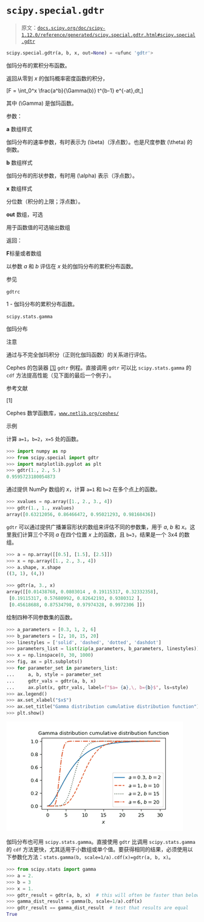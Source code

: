 # `scipy.special.gdtr`

> 原文：[`docs.scipy.org/doc/scipy-1.12.0/reference/generated/scipy.special.gdtr.html#scipy.special.gdtr`](https://docs.scipy.org/doc/scipy-1.12.0/reference/generated/scipy.special.gdtr.html#scipy.special.gdtr)

```py
scipy.special.gdtr(a, b, x, out=None) = <ufunc 'gdtr'>
```

伽玛分布的累积分布函数。

返回从零到 *x* 的伽玛概率密度函数的积分，

\[F = \int_0^x \frac{a^b}{\Gamma(b)} t^{b-1} e^{-at}\,dt,\]

其中 \(\Gamma\) 是伽玛函数。

参数：

**a** 数组样式

伽玛分布的速率参数，有时表示为 \(\beta\)（浮点数）。也是尺度参数 \(\theta\) 的倒数。

**b** 数组样式

伽玛分布的形状参数，有时用 \(\alpha\) 表示（浮点数）。

**x** 数组样式

分位数（积分的上限；浮点数）。

**out** 数组，可选

用于函数值的可选输出数组

返回：

**F**标量或者数组

以参数 *a* 和 *b* 评估在 *x* 处的伽玛分布的累积分布函数。

参见

`gdtrc`

1 - 伽玛分布的累积分布函数。

`scipy.stats.gamma`

伽玛分布

注意

通过与不完全伽玛积分（正则化伽玛函数）的关系进行评估。

Cephes 的包装器 [[1]](#r3a02f8e1f0a8-1) `gdtr` 例程。直接调用 `gdtr` 可以比 `scipy.stats.gamma` 的 `cdf` 方法提高性能（见下面的最后一个例子）。

参考文献

[1]

Cephes 数学函数库，[`www.netlib.org/cephes/`](http://www.netlib.org/cephes/)

示例

计算 `a=1`，`b=2`，`x=5` 处的函数。

```py
>>> import numpy as np
>>> from scipy.special import gdtr
>>> import matplotlib.pyplot as plt
>>> gdtr(1., 2., 5.)
0.9595723180054873 
```

通过提供 NumPy 数组的 *x*，计算 `a=1` 和 `b=2` 在多个点上的函数。

```py
>>> xvalues = np.array([1., 2., 3., 4])
>>> gdtr(1., 1., xvalues)
array([0.63212056, 0.86466472, 0.95021293, 0.98168436]) 
```

`gdtr` 可以通过提供广播兼容形状的数组来评估不同的参数集，用于 *a*, *b* 和 *x*。这里我们计算三个不同 *a* 在四个位置 *x* 上的函数，且 `b=3`，结果是一个 3x4 的数组。

```py
>>> a = np.array([[0.5], [1.5], [2.5]])
>>> x = np.array([1., 2., 3., 4])
>>> a.shape, x.shape
((3, 1), (4,)) 
```

```py
>>> gdtr(a, 3., x)
array([[0.01438768, 0.0803014 , 0.19115317, 0.32332358],
 [0.19115317, 0.57680992, 0.82642193, 0.9380312 ],
 [0.45618688, 0.87534798, 0.97974328, 0.9972306 ]]) 
```

绘制四种不同参数集的函数。

```py
>>> a_parameters = [0.3, 1, 2, 6]
>>> b_parameters = [2, 10, 15, 20]
>>> linestyles = ['solid', 'dashed', 'dotted', 'dashdot']
>>> parameters_list = list(zip(a_parameters, b_parameters, linestyles))
>>> x = np.linspace(0, 30, 1000)
>>> fig, ax = plt.subplots()
>>> for parameter_set in parameters_list:
...     a, b, style = parameter_set
...     gdtr_vals = gdtr(a, b, x)
...     ax.plot(x, gdtr_vals, label=f"$a= {a},\, b={b}$", ls=style)
>>> ax.legend()
>>> ax.set_xlabel("$x$")
>>> ax.set_title("Gamma distribution cumulative distribution function")
>>> plt.show() 
```

![../../_images/scipy-special-gdtr-1_00_00.png](img/8d3f17e1def97d028eb0135a818b47c3.png)

伽玛分布也可用 `scipy.stats.gamma`。直接使用 `gdtr` 比调用 `scipy.stats.gamma` 的 `cdf` 方法更快，尤其适用于小数组或单个值。要获得相同的结果，必须使用以下参数化方法：`stats.gamma(b, scale=1/a).cdf(x)=gdtr(a, b, x)`。

```py
>>> from scipy.stats import gamma
>>> a = 2.
>>> b = 3
>>> x = 1.
>>> gdtr_result = gdtr(a, b, x)  # this will often be faster than below
>>> gamma_dist_result = gamma(b, scale=1/a).cdf(x)
>>> gdtr_result == gamma_dist_result  # test that results are equal
True 
```

